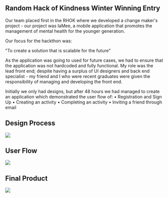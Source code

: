 ## Random Hack of Kindness Winter Winning Entry 

Our team placed first in the RHOK where we developed a change maker's project - our project was IaMee, a mobile application that promotes the management of mental health for the younger generation. 

Our focus for the hackthon was:

"To create a solution that is scalable for the future"

As the application was going to used for future cases, we had to ensure that the application was not hardcoded and fully functional. My role was the lead front end; despite having a surplus of UI designers and back end specialist - my friend and I who were recent graduates were given the responsibility of managing and developing the front end. 

Initially we only had designs, but after 48 hours we had managed to create an application which demonstrated the user flow of:
• Registration and Sign Up
• Creating an activity
• Completing an activity
• Inviting a friend through email

## Design Process 

<img src="http://i.imgur.com/dtTuO0w.png" >

## User Flow 
<img src="http://i.imgur.com/tl53rYW.png">

## Final Product
<img src="http://i.imgur.com/4OICn6o.jpg" > 

